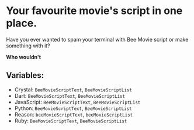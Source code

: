 # Your favourite movie's script in one place.

Have you ever wanted to spam your terminal with Bee Movie script or make something with it?

__Who wouldn't__

## Variables:
- Crystal: `BeeMovieScriptText`, `BeeMovieScriptList`
- Dart: `BeeMovieScriptText`, `BeeMovieScriptList`
- JavaScript: `BeeMovieScriptText`, `BeeMovieScriptList`
- Python: `BeeMovieScriptText`, `BeeMovieScriptList`
- Reason: `beeMovieScriptText`, `beeMovieScriptList`
- Ruby: `BeeMovieScriptText`, `BeeMovieScriptList`